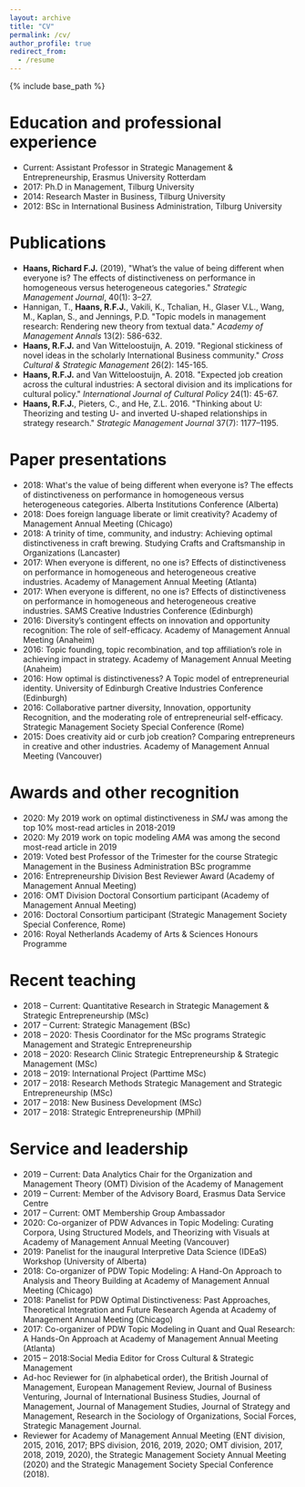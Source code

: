 ```yaml
---
layout: archive
title: "CV"
permalink: /cv/
author_profile: true
redirect_from:
  - /resume
---
```


{% include base_path %}

Education and professional experience
======
* Current: Assistant Professor in Strategic Management & Entrepreneurship, Erasmus University Rotterdam
* 2017: Ph.D in Management, Tilburg University
* 2014: Research Master in Business, Tilburg University
* 2012: BSc in International Business Administration, Tilburg University

Publications
======
* <b>Haans, Richard F.J.</b> (2019), &quot;What’s the value of being different when everyone is? The effects of distinctiveness on performance in homogeneous versus heterogeneous categories.&quot; <i>Strategic Management Journal</i>, 40(1): 3–27.
* Hannigan, T., <b>Haans, R.F.J.</b>, Vakili, K., Tchalian, H., Glaser V.L., Wang, M., Kaplan, S., and Jennings, P.D. &quot;Topic models in management research: Rendering new theory from textual data.&quot; <i>Academy of Management Annals </i> 13(2): 586-632.
* <b>Haans, R.F.J.</b> and Van Witteloostuijn, A. 2019. &quot;Regional stickiness of novel ideas in the 
scholarly International Business community.&quot; <i>Cross Cultural & Strategic Management</i> 26(2): 145-165.
* <b>Haans, R.F.J.</b> and Van Witteloostuijn, A. 2018. &quot;Expected job creation across the cultural 
industries: A sectoral division and its implications for cultural policy.&quot; <i>International Journal of Cultural Policy</i> 24(1): 45-67.
* <b>Haans, R.F.J.</b>, Pieters, C., and He, Z.L. 2016. &quot;Thinking about U: Theorizing and testing U- and 
inverted U-shaped relationships in strategy research.&quot; <i>Strategic Management Journal</i> 37(7): 1177–1195.

Paper presentations
======
* 2018: What's the value of being different when everyone is? The effects of 
distinctiveness on performance in homogeneous versus heterogeneous categories. Alberta Institutions Conference (Alberta)
* 2018: Does foreign language liberate or limit creativity? Academy of Management Annual Meeting (Chicago)
* 2018: A trinity of time, community, and industry: Achieving optimal distinctiveness in craft brewing. Studying Crafts and Craftsmanship in Organizations (Lancaster)
* 2017: When everyone is different, no one is? Effects of distinctiveness on performance 
in homogeneous and heterogeneous creative industries. Academy of Management Annual Meeting (Atlanta)
* 2017: When everyone is different, no one is? Effects of distinctiveness on performance 
in homogeneous and heterogeneous creative industries. SAMS Creative Industries Conference (Edinburgh)
* 2016: Diversity’s contingent effects on innovation and opportunity recognition: The 
role of self-efficacy. Academy of Management Annual Meeting (Anaheim)
* 2016: Topic founding, topic recombination, and top affiliation’s role in achieving impact in strategy. Academy of Management Annual Meeting (Anaheim)
* 2016: How optimal is distinctiveness? A Topic model of entrepreneurial identity. University of Edinburgh Creative Industries Conference (Edinburgh)
* 2016: Collaborative partner diversity, Innovation, opportunity Recognition, and the moderating role of entrepreneurial self-efficacy. Strategic Management Society Special Conference (Rome)
* 2015: Does creativity aid or curb job creation? Comparing entrepreneurs in creative and other industries. Academy of Management Annual Meeting (Vancouver)

Awards and other recognition
======
* 2020: My 2019 work on optimal distinctiveness in <i>SMJ</i> was among the top 10% most-read articles in 2018-2019
* 2020: My 2019 work on topic modeling <i>AMA</i> was among the second most-read article in 2019
* 2019: Voted best Professor of the Trimester for the course Strategic Management in the Business Administration BSc programme
* 2016: Entrepreneurship Division Best Reviewer Award (Academy of Management Annual Meeting)
* 2016: OMT Division Doctoral Consortium participant (Academy of Management 
Annual Meeting)
* 2016:	Doctoral Consortium participant (Strategic Management Society Special Conference, Rome)
* 2016: Royal Netherlands Academy of Arts & Sciences Honours Programme


Recent teaching
======
* 2018 – Current:	Quantitative Research in Strategic Management & Strategic Entrepreneurship (MSc)
* 2017 – Current:	Strategic Management (BSc)
* 2018 – 2020:	Thesis Coordinator for the MSc programs Strategic Management and Strategic Entrepreneurship
* 2018 – 2020:	Research Clinic Strategic Entrepreneurship & Strategic Management (MSc)
* 2018 – 2019:	International Project (Parttime MSc)
* 2017 – 2018:	Research Methods Strategic Management and Strategic Entrepreneurship (MSc)
* 2017 – 2018:	New Business Development (MSc)
* 2017 – 2018:	Strategic Entrepreneurship (MPhil)

  
Service and leadership
======
* 2019 – Current:	Data Analytics Chair for the Organization and Management Theory (OMT) Division of the Academy of Management
* 2019 – Current:	Member of the Advisory Board, Erasmus Data Service Centre
* 2017 – Current:	OMT Membership Group Ambassador 
* 2020:	Co-organizer of PDW Advances in Topic Modeling: Curating Corpora, Using Structured Models, and Theorizing with Visuals at Academy of Management Annual Meeting (Vancouver)
* 2019:	Panelist for the inaugural Interpretive Data Science (IDEaS) Workshop 
(University of Alberta)
* 2018: Co-organizer of PDW Topic Modeling: A Hand-On Approach to Analysis and Theory Building at Academy of Management Annual Meeting (Chicago)
* 2018: Panelist for PDW Optimal Distinctiveness: Past Approaches, Theoretical Integration and Future Research Agenda at Academy of Management Annual Meeting (Chicago)
* 2017: Co-organizer of PDW Topic Modeling in Quant and Qual Research: A Hands-On Approach at Academy of Management Annual Meeting (Atlanta)
* 2015 – 2018:Social Media Editor for Cross Cultural & Strategic Management
* Ad-hoc Reviewer for (in alphabetical order), the British Journal of Management, European Management Review, Journal of Business Venturing, Journal of International Business Studies, Journal of Management, Journal of Management Studies, Journal of Strategy and Management, Research in the Sociology of Organizations, Social Forces, Strategic Management Journal.
* Reviewer for Academy of Management Annual Meeting (ENT division, 2015, 2016, 2017; BPS division, 2016, 2019, 2020; OMT division, 2017, 2018, 2019, 2020), the Strategic Management Society Annual Meeting (2020) and the Strategic Management Society Special Conference (2018).

